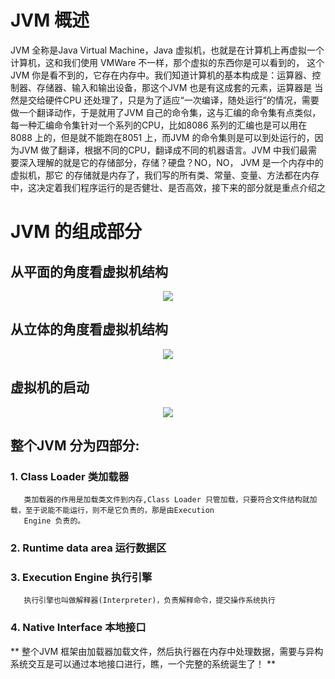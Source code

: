 
#  JVM 概述
   JVM 全称是Java Virtual Machine，Java 虚拟机，也就是在计算机上再虚拟一个计算机，这和我们使用 VMWare 不一样，那个虚拟的东西你是可以看到的，
这个JVM 你是看不到的，它存在内存中。我们知道计算机的基本构成是：运算器、控制器、存储器、输入和输出设备，那这个JVM 也是有这成套的元素，运算器是
当然是交给硬件CPU 还处理了，只是为了适应“一次编译，随处运行”的情况，需要做一个翻译动作，于是就用了JVM 自己的命令集，这与汇编的命令集有点类似，
每一种汇编命令集针对一个系列的CPU，比如8086 系列的汇编也是可以用在8088 上的，但是就不能跑在8051 上，而JVM 的命令集则是可以到处运行的，因为JVM 
做了翻译，根据不同的CPU，翻译成不同的机器语言。JVM 中我们最需要深入理解的就是它的存储部分，存储？硬盘？NO，NO， JVM 是一个内存中的虚拟机，那它
的存储就是内存了，我们写的所有类、常量、变量、方法都在内存中，这决定着我们程序运行的是否健壮、是否高效，接下来的部分就是重点介绍之

# JVM 的组成部分

## 从平面的角度看虚拟机结构

<p align="center">
  <img src="https://farm5.staticflickr.com/4858/45592512544_f127a15c9d_o.png">
  <br/>
</p>

## 从立体的角度看虚拟机结构

<p align="center">
  <img src="https://farm5.staticflickr.com/4838/32434212018_340a49ffab_o.jpg">
  <br/>
</p>

## 虚拟机的启动

<p align="center">
  <img src="https://farm5.staticflickr.com/4816/46266423832_16f0c92df3_o.png">
  <br/>
</p>

## 整个JVM 分为四部分:

### 1. Class Loader 类加载器
       类加载器的作用是加载类文件到内存,Class Loader 只管加载，只要符合文件结构就加载，至于说能不能运行，则不是它负责的，那是由Execution 
       Engine 负责的。
### 2. Runtime data area 运行数据区
   
### 3. Execution Engine 执行引擎
       执行引擎也叫做解释器(Interpreter)，负责解释命令，提交操作系统执行
### 4. Native Interface 本地接口
 
**  整个JVM 框架由加载器加载文件，然后执行器在内存中处理数据，需要与异构系统交互是可以通过本地接口进行，瞧，一个完整的系统诞生了！ **
 
 
